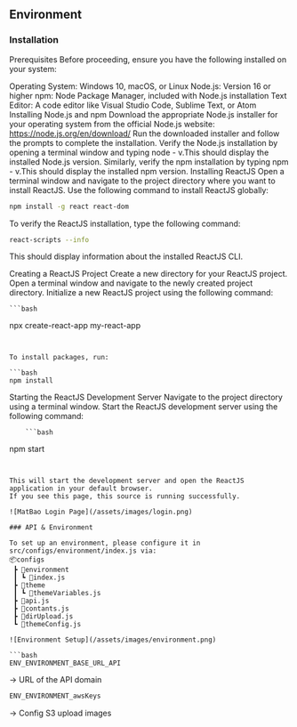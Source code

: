 ## Environment

### Installation

Prerequisites
Before proceeding, ensure you have the following installed on your system:

Operating System: Windows 10, macOS, or Linux
Node.js: Version 16 or higher
npm: Node Package Manager, included with Node.js installation
Text Editor: A code editor like Visual Studio Code, Sublime Text, or Atom
Installing Node.js and npm
Download the appropriate Node.js installer for your operating system from the official Node.js website: https://node.js.org/en/download/
Run the downloaded installer and follow the prompts to complete the installation.
Verify the Node.js installation by opening a terminal window and typing node - v.This should display the installed Node.js version.
    Similarly, verify the npm installation by typing npm - v.This should display the installed npm version.
Installing ReactJS
Open a terminal window and navigate to the project directory where you want to install ReactJS.
Use the following command to install ReactJS globally:

```bash
npm install -g react react-dom
```

To verify the ReactJS installation, type the following command:

```bash
react-scripts --info
```


This should display information about the installed ReactJS CLI.

Creating a ReactJS Project
Create a new directory for your ReactJS project.
Open a terminal window and navigate to the newly created project directory.
Initialize a new ReactJS project using the following command:

    ```bash
npx create-react-app my-react-app
```


To install packages, run:

```bash
npm install
```

Starting the ReactJS Development Server
Navigate to the project directory using a terminal window.
    Start the ReactJS development server using the following command:

        ```bash
npm start
```


This will start the development server and open the ReactJS application in your default browser.
If you see this page, this source is running successfully.

![MatBao Login Page](/assets/images/login.png)

### API & Environment

To set up an environment, please configure it in src/configs/environment/index.js via:
📦configs
 ┣ 📂environment
 ┃ ┗ 📜index.js
 ┣ 📂theme
 ┃ ┗ 📜themeVariables.js
 ┣ 📜api.js
 ┣ 📜contants.js
 ┣ 📜dirUpload.js
 ┗ 📜themeConfig.js

![Environment Setup](/assets/images/environment.png)

```bash
ENV_ENVIRONMENT_BASE_URL_API
```
-> URL of the API domain

```bash
ENV_ENVIRONMENT_awsKeys
```

-> Config S3 upload images


